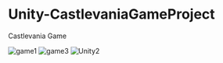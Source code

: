 # Unity-CastlevaniaGameProject
 Castlevania Game
 
 
![game1](https://user-images.githubusercontent.com/37352722/71519453-9f55ec00-28c8-11ea-9be3-35ada211074f.png)
![game3](https://user-images.githubusercontent.com/37352722/71519463-ad0b7180-28c8-11ea-9e82-91afeecbcde6.png)
![Unity2](https://user-images.githubusercontent.com/37352722/71519470-b72d7000-28c8-11ea-8417-efe2c67e205a.gif)
